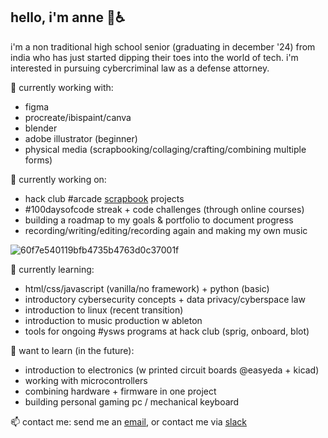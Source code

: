 ## hello, i'm anne 👋♿
<!-- ok so i've been asked to mention this so here's a disclaimer : i'm the special case of person who straight up <i>forgot*</i> to scrapbook sessions altogether who is now stuck with 300+ unbanked sessions with one day to go for scrapbooking. adhd be damned and executive disfunction is a HUGE bitch but i hope you'll bear w me as i sort through this mountain of sessions that helped me pick up a variety of new skills over the summer. <br>
<i>* because i was too anxious to ship the 'final' product because it felt too permanent and, in my mind, it could be improved</i>
![image](https://github.com/user-attachments/assets/078b17c8-71bf-471d-b5e2-2003e56746dc)

```
HI REVIEWER/HCB TEAM IM HOPING UR HAVING AN AWESOME DAY !!

im currently (as of 08/28) planning out a project with an rpi but i'm so sad because i'll only be able to get the pieces all
together after aracde ends. like i really like this silly little documentation process and in 10 years i can
look back at what all i built and the hours i put into something like it's some sort of career time capsule
(if that makes sense?). ok ykw im also so so upset that i'll only be able to finish my sprig + blot + onboard + bin
(+ potentially cider) after arcade is long over because SCHOOL. the interconnected yet independent nature of these events
is so cool (everyone say thank you zach). sorry for getting emotional on main tho, it will happen again :/
```
-->
i'm a non traditional high school senior (graduating in december '24) from india who has just started dipping their toes into the world of tech. i'm interested in pursuing cybercriminal law as a defense attorney.

🔭 currently working with: 
- figma
- procreate/ibispaint/canva
- blender
- adobe illustrator (beginner)
- physical media (scrapbooking/collaging/crafting/combining multiple forms)

🥐 currently working on:
- hack club #arcade [scrapbook](https://scrapbook.hackclub.com/anne) projects
- #100daysofcode streak + code challenges (through online courses)
- building a roadmap to my goals & portfolio to document progress
- recording/writing/editing/recording again and making my own music

![60f7e540119bfb4735b4763d0c37001f](https://github.com/user-attachments/assets/babee5c6-4bec-4bb2-9e96-c8b1a6902c81)


 🌱 currently learning:
- html/css/javascript (vanilla/no framework) + python (basic)
- introductory cybersecurity concepts + data privacy/cyberspace law
- introduction to linux (recent transition)
- introduction to music production w ableton
- tools for ongoing #ysws programs at hack club (sprig, onboard, blot)

👾 want to learn (in the future):
- introduction to electronics (w printed circuit boards @easyeda + kicad)
- working with microcontrollers
- combining hardware + firmware in one project
- building personal gaming pc / mechanical keyboard

<!--
💌 goals:
- get ipad + flipper zero as prizes through #arcade at hack club 🤞🧿

👯 hobbies and interests:
- learning foreign languages (i speak 4 and am learning more)
- watching classic films, murder mysteries and police procedurals
- listening to taylor swift and true crime podcasts (look @ my last.fm)
- jewelry design and jewelry making (beaded, hand-carved wax + sandcasting) -->

 📫 contact me:
send me an [email](mailto:arsoninstigator@proton.me), or contact me via [slack](https://hackclub.slack.com/team/U07BBK4KHUK)

<!--
**arsoninstigator/arsoninstigator** is a ✨ _special_ ✨ repository because its `README.md` (this file) appears on your GitHub profile.

Here are some ideas to get you started:

- 🔭 I’m currently working on ...
- 🌱 I’m currently learning ...
- 👯 I’m looking to collaborate on ...
- 🤔 I’m looking for help with ...
- 💬 Ask me about ...
- 📫 How to reach me: ...
- 😄 Pronouns: ...
- ⚡ Fun fact: ...
-->
